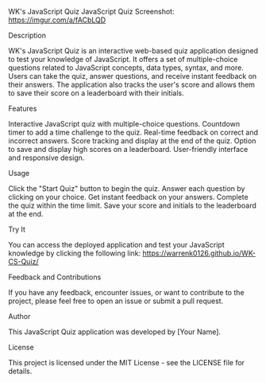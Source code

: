 WK's JavaScript Quiz
JavaScript Quiz Screenshot: https://imgur.com/a/fACbLQD

Description

WK's JavaScript Quiz is an interactive web-based quiz application designed to test your knowledge of JavaScript. It offers a set of multiple-choice questions related to JavaScript concepts, data types, syntax, and more. Users can take the quiz, answer questions, and receive instant feedback on their answers. The application also tracks the user's score and allows them to save their score on a leaderboard with their initials.

Features

Interactive JavaScript quiz with multiple-choice questions.
Countdown timer to add a time challenge to the quiz.
Real-time feedback on correct and incorrect answers.
Score tracking and display at the end of the quiz.
Option to save and display high scores on a leaderboard.
User-friendly interface and responsive design.

Usage

Click the "Start Quiz" button to begin the quiz.
Answer each question by clicking on your choice.
Get instant feedback on your answers.
Complete the quiz within the time limit.
Save your score and initials to the leaderboard at the end.

Try It

You can access the deployed application and test your JavaScript knowledge by clicking the following link: https://warrenk0126.github.io/WK-CS-Quiz/

Feedback and Contributions

If you have any feedback, encounter issues, or want to contribute to the project, please feel free to open an issue or submit a pull request.

Author

This JavaScript Quiz application was developed by [Your Name].

License

This project is licensed under the MIT License - see the LICENSE file for details.
